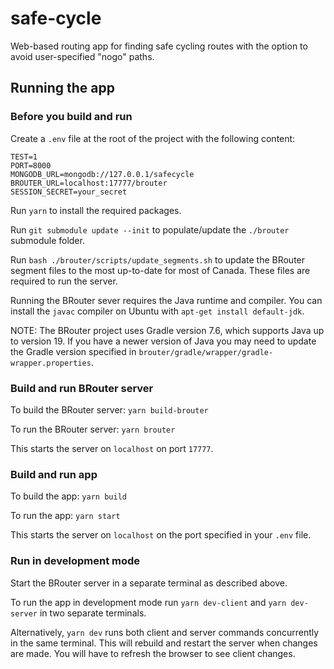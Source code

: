 # safe-cycle

Web-based routing app for finding safe cycling routes with the option to avoid user-specified "nogo" paths.

## Running the app

### Before you build and run

Create a `.env` file at the root of the project with the following content:

```
TEST=1
PORT=8000
MONGODB_URL=mongodb://127.0.0.1/safecycle
BROUTER_URL=localhost:17777/brouter
SESSION_SECRET=your_secret
```

Run `yarn` to install the required packages.

Run `git submodule update --init` to populate/update the `./brouter` submodule folder.

Run `bash ./brouter/scripts/update_segments.sh` to update the BRouter segment files to the most up-to-date for most of Canada. These files are required to run the server.

Running the BRouter sever requires the Java runtime and compiler. You can install the `javac` compiler on Ubuntu with `apt-get install default-jdk`.

NOTE: The BRouter project uses Gradle version 7.6, which supports Java up to version 19. If you have a newer version of Java you may need to update the Gradle version specified in `brouter/gradle/wrapper/gradle-wrapper.properties`.

### Build and run BRouter server

To build the BRouter server: `yarn build-brouter`

To run the BRouter server: `yarn brouter`

This starts the server on `localhost` on port `17777`.

### Build and run app

To build the app: `yarn build`

To run the app: `yarn start`

This starts the server on `localhost` on the port specified in your `.env` file.

### Run in development mode

Start the BRouter server in a separate terminal as described above.

To run the app in development mode run `yarn dev-client` and `yarn dev-server` in two separate terminals.

Alternatively, `yarn dev` runs both client and server commands concurrently in the same terminal. This will rebuild and restart the server when changes are made. You will have to refresh the browser to see client changes.
